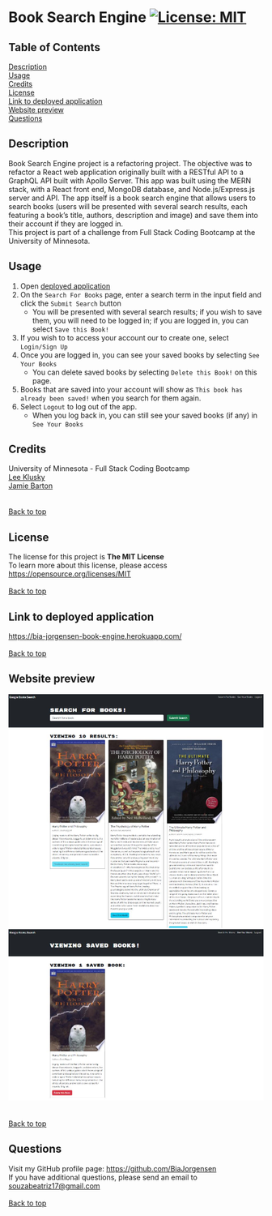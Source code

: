 # Book Search Engine [![License: MIT](https://img.shields.io/badge/License-MIT-yellow.svg)](https://opensource.org/licenses/MIT)

## Table of Contents
  [Description](#description)<br>
  [Usage](#usage)<br>
  [Credits](#credits)<br>
  [License](#license)<br>
  [Link to deployed application](#link-to-deployed-application)<br>
  [Website preview](#website-preview)<br>
  [Questions](#questions)

## Description
Book Search Engine project is a refactoring project. The objective was to refactor a React web application originally built with a RESTful API to a GraphQL API built with Apollo Server. This app was built using the MERN stack, with a React front end, MongoDB database, and Node.js/Express.js server and API. The app itself is a book search engine that allows users to search books (users will be presented with several search results, each featuring a book’s title, authors, description and image) and save them into their account if they are logged in.<br>
This project is part of a challenge from Full Stack Coding Bootcamp at the University of Minnesota.

## Usage

1. Open [deployed application](https://bia-jorgensen-book-engine.herokuapp.com/)
1. On the `Search For Books` page, enter a search term in the input field and click the `Submit Search` button
    * You will be presented with several search results; if you wish to save them, you will need to be logged in; if you are logged in, you can select `Save this Book!`
1. If you wish to to access your account our to create one, select `Login/Sign Up`
1. Once you are logged in, you can see your saved books by selecting `See Your Books`
    * You can delete saved books by selecting `Delete this Book!` on this page.
1. Books that are saved into your account will show as `This book has already been saved!` when you search for them again.
1. Select `Logout` to log out of the app.
    * When you log back in, you can still see your saved books (if any) in `See Your Books` 

## Credits

University of Minnesota - Full Stack Coding Bootcamp<br>
[Lee Klusky](https://github.com/lkalliance)<br>
[Jamie Barton](https://www.youtube.com/@notrab)<br>
<br><br>
[Back to top](#book-search-engine-)

## License

The license for this project is **The MIT License**<br>
To learn more about this license, please access https://opensource.org/licenses/MIT
<br><br>
[Back to top](#book-search-engine-)

## Link to deployed application

https://bia-jorgensen-book-engine.herokuapp.com/
<br><br>
[Back to top](#book-search-engine-)

## Website preview

<kbd>![book-search-engine-Search-Books](./assets/images/search-books.JPG)</kbd><br>
<kbd>![book-search-engine-Saved-Books](./assets/images/saved-books.JPG)</kbd><br>
<br><br>
[Back to top](#book-search-engine-)

## Questions
Visit my GitHub profile page: https://github.com/BiaJorgensen<br>
If you have additional questions, please send an email to souzabeatriz17@gmail.com
<br><br>
[Back to top](#book-search-engine-)